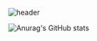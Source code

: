 ![header](https://capsule-render.vercel.app/api?type=waving&color=random&height=150&section=header&text=Hello%World!&fontSize=90)

![Anurag's GitHub stats](https://github-readme-stats.vercel.app/api?username=0421cjy&show_icons=true&theme=radical)

<!--
**0421cjy/0421cjy** is a ✨ _special_ ✨ repository because its `README.md` (this file) appears on your GitHub profile.

Here are some ideas to get you started:

- 🔭 I’m currently working on ...
- 🌱 I’m currently learning ...
- 👯 I’m looking to collaborate on ...
- 🤔 I’m looking for help with ...
- 💬 Ask me about ...
- 📫 How to reach me: ...
- 😄 Pronouns: ...
- ⚡ Fun fact: ...
-->
